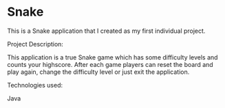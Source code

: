# Snake

This is a Snake application that I created as my first individual project.

Project Description:

This application is a true Snake game which has some difficulty levels and counts your highscore. 
After each game players can reset the board and play again, change the difficulty level or just exit the application.

Technologies used:

Java
